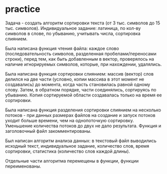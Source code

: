 # practice

Задача - создать алгоритм сортировки текста (от 3 тыс. символов до 15 тыс. символов). 
Индивидуальное задание: латиница, по кол-ву символов в слове, по убыванию, учитывать числа, сортировка слиянием.

Была написана функция чтения файла: каждое слово (последовательность символов, разделенная пробелами/переносами строки), перед тем, как быть добавленным в вектор, проверялось на наличие игнорируемых символов, которые, при нахождении, удалялись.

Была написана функция сортировки слиянием: массив (вектор) слов делился на две части (условно, копии массива в этот момент не создавались) до момента, когда часть становилась равной одному слову. Затем, в обратном порядке, части соединялись, сортируясь по убыванию. Копия сортируемой области создавалась только на время ее сортировки.

Была написана функция разделения сортировки слиянием на несколько потоков - при данных размерах файлов на создание и запуск потоков уходит больше времени, чем на однопоточкую сортировку. Уменьшение количества потоков до двух не дало результата. Функция и заголовочный файл закомментированы.

Был написан алгоритм анализа данных: в текстовый файл выводились исходный текст, индивидуальное задание, количество слов, время сортировки, статистика (количество слов каждой длины).

Отдельные части алгоритма перемещены в функции, функции переименованы.
